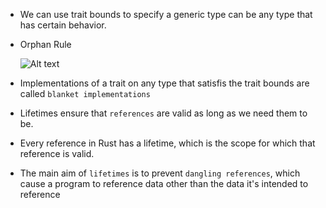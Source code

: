 - We can use trait bounds to specify a generic type can be any type that has certain behavior.

- Orphan Rule

  ![Alt text](imgs/img1.png)

- Implementations of a trait on any type that satisfis the trait bounds are called `blanket implementations`

- Lifetimes ensure that `references` are valid as long as we need them to be.

- Every reference in Rust has a lifetime, which is the scope for which that reference is valid.

- The main aim of `lifetimes` is to prevent `dangling references`, which cause a program to reference data other than the data it's intended to reference

